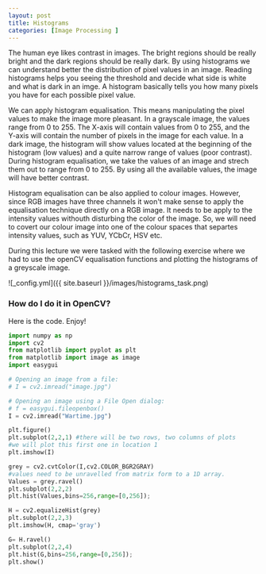 ```yaml
---
layout: post
title: Histograms
categories: [Image Processing ]
---
```


The human eye likes contrast in images. The bright regions should be really bright and the dark regions should be really dark.
By using histograms we can understand better the distribution of pixel values in an image. Reading histograms helps you seeing the threshold and decide what side is white and what is dark in an imge. A histogram basically tells you how many pixels you have for each possible pixel value.

We can apply histogram equalisation. This means manipulating the pixel values to make the image more pleasant.
In a grayscale image, the values range from 0 to 255. The X-axis  will contain values from 0 to 255, and the Y-axis will contain the number of pixels in the image for each value. In a dark image, the histogram will show values located at the beginning of the histogram (low values) and a quite narrow range of values (poor contrast). During histogram equalisation, we take the values of an image and strech them out to range from 0 to 255. By using all the available values, the image will have better contrast.

Histogram equalisation can be also applied to colour images. However, since RGB images have three channels it won't make sense to apply the equalisation technique directly on a RGB image. It needs to be apply to the intensity values withouth disturbing the color of the image. So, we will need to covert our colour image into one of the colour spaces that separtes intensity values, such as YUV, YCbCr, HSV etc.

During this lecture we were tasked with the following exercise where we had to use the openCV equalisation functions and plotting the histograms of a greyscale image.

![_config.yml]({{ site.baseurl }}/images/histograms_task.png)


<h3>How do I do it in OpenCV?</h3>

Here is the code. Enjoy!

```python
import numpy as np
import cv2
from matplotlib import pyplot as plt
from matplotlib import image as image
import easygui

# Opening an image from a file:
# I = cv2.imread("image.jpg")

# Opening an image using a File Open dialog:
# f = easygui.fileopenbox()
I = cv2.imread("Wartime.jpg")

plt.figure()
plt.subplot(2,2,1) #there will be two rows, two columns of plots
#we will plot this first one in location 1
plt.imshow(I)

grey = cv2.cvtColor(I,cv2.COLOR_BGR2GRAY)
#values need to be unravelled from matrix form to a 1D array.
Values = grey.ravel()
plt.subplot(2,2,2)
plt.hist(Values,bins=256,range=[0,256]);

H = cv2.equalizeHist(grey)
plt.subplot(2,2,3)
plt.imshow(H, cmap='gray')

G= H.ravel()
plt.subplot(2,2,4)
plt.hist(G,bins=256,range=[0,256]);
plt.show()
````



